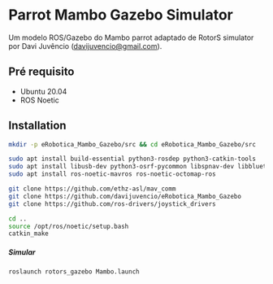 # Parrot Mambo Gazebo Simulator
Um modelo ROS/Gazebo do Mambo parrot adaptado de RotorS simulator por Davi Juvêncio (davijuvencio@gmail.com).

## Pré requisito
- Ubuntu 20.04
- ROS Noetic 
## Installation

```bash
mkdir -p eRobotica_Mambo_Gazebo/src && cd eRobotica_Mambo_Gazebo/src

sudo apt install build-essential python3-rosdep python3-catkin-tools
sudo apt install libusb-dev python3-osrf-pycommon libspnav-dev libbluetooth-dev libcwiid-dev libgoogle-glog-dev
sudo apt install ros-noetic-mavros ros-noetic-octomap-ros 

git clone https://github.com/ethz-asl/mav_comm
git clone https://github.com/davijuvencio/eRobotica_Mambo_Gazebo
git clone https://github.com/ros-drivers/joystick_drivers

cd ..
source /opt/ros/noetic/setup.bash
catkin_make
```

##### Simular
```bash
roslaunch rotors_gazebo Mambo.launch
```
